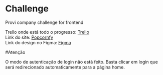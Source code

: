 # Challenge

Provi company challenge for frontend

Trello onde está todo o progresso: <a href="https://trello.com/b/AblKoqA5/react-js" target="_blank"> Trello </a> <br/>
Link do site: <a href="https://popcornfy.vercel.app/" target="_blank"> Popcornfy </a> <br/>
Link do design no Figma: <a href="https://www.figma.com/file/bb7RRKjFFaOc3cismeLjiE/Popcornfy?node-id=0%3A1" target="_blank"> Figma </a><br/>

#Atenção

O modo de autenticação de login não está feito. Basta clicar em login que será redirecionado automaticamente para a página home.
